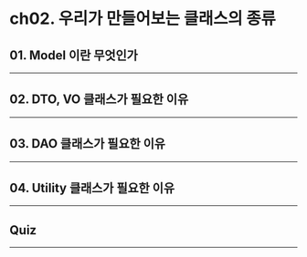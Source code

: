 # ch02. 우리가 만들어보는 클래스의 종류
## 01. Model 이란 무엇인가
---

## 02. DTO, VO 클래스가 필요한 이유
---

## 03. DAO 클래스가 필요한 이유
---

## 04. Utility 클래스가 필요한 이유
---

## Quiz
---
